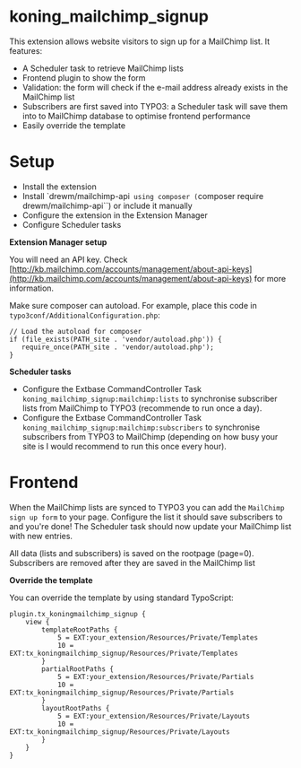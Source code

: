 # koning_mailchimp_signup

This extension allows website visitors to sign up for a MailChimp list. It features:

- A Scheduler task to retrieve MailChimp lists
- Frontend plugin to show the form
- Validation: the form will check if the e-mail address already exists in the MailChimp list
- Subscribers are first saved into TYPO3: a Scheduler task will save them into to MailChimp database to optimise frontend performance
- Easily override the template

# Setup

- Install the extension
- Install `drewm/mailchimp-api`` using composer (``composer require drewm/mailchimp-api``) or include it manually
- Configure the extension in the Extension Manager
- Configure Scheduler tasks

**Extension Manager setup**

You will need an API key. Check [http://kb.mailchimp.com/accounts/management/about-api-keys](http://kb.mailchimp.com/accounts/management/about-api-keys) for more information.

Make sure composer can autoload. For example, place this code in ``typo3conf/AdditionalConfiguration.php``:

    // Load the autoload for composer
    if (file_exists(PATH_site . 'vendor/autoload.php')) {
       require_once(PATH_site . 'vendor/autoload.php');
    }

**Scheduler tasks**

- Configure the Extbase CommandController Task ``koning_mailchimp_signup:mailchimp:lists`` to synchronise subscriber lists from MailChimp to TYPO3 (recommende to run once a day).
- Configure the Extbase CommandController Task ``koning_mailchimp_signup:mailchimp:subscribers`` to synchronise subscribers from TYPO3 to MailChimp (depending on how busy your site is I would recommend to run this once every hour).

# Frontend

When the MailChimp lists are synced to TYPO3 you can add the ``MailChimp sign up form`` to your page. Configure the list it should save subscribers to and you're done! The Scheduler task should now update your MailChimp list with new entries.

All data (lists and subscribers) is saved on the rootpage (page=0). Subscribers are removed after they are saved in the MailChimp list

**Override the template**

You can override the template by using standard TypoScript:

    plugin.tx_koningmailchimp_signup {
        view {
            templateRootPaths {
                5 = EXT:your_extension/Resources/Private/Templates
                10 = EXT:tx_koningmailchimp_signup/Resources/Private/Templates
            }
            partialRootPaths {
                5 = EXT:your_extension/Resources/Private/Partials
                10 = EXT:tx_koningmailchimp_signup/Resources/Private/Partials
            }
            layoutRootPaths {
                5 = EXT:your_extension/Resources/Private/Layouts
                10 = EXT:tx_koningmailchimp_signup/Resources/Private/Layouts
            }
        }
    }

